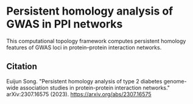 # Persistent homology analysis of GWAS in PPI networks

This computational topology framework computes persistent homology features of GWAS loci in protein–protein interaction networks.

## Citation
Euijun Song. "Persistent homology analysis of type 2 diabetes genome-wide association studies in protein-protein interaction networks." arXiv:2307.16575 (2023). https://arxiv.org/abs/2307.16575
